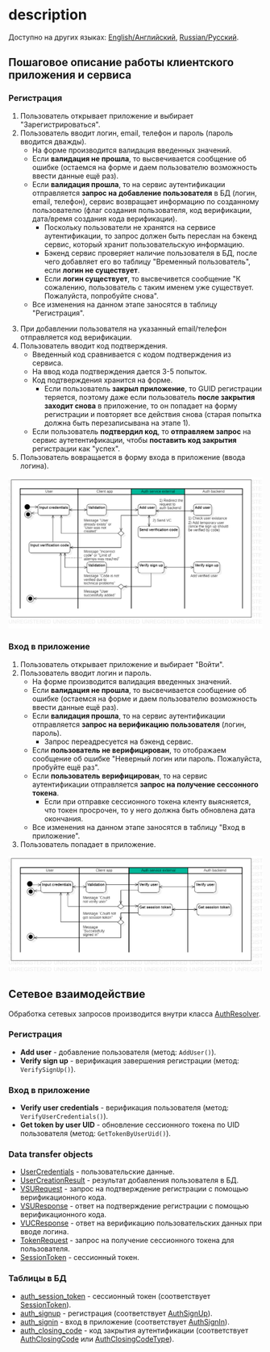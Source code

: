 # description

Доступно на других языках: [English/Английский](description.md), [Russian/Русский](description.ru.md).

## Пошаговое описание работы клиентского приложения и сервиса 

### Регистрация 

1. Пользователь открывает приложение и выбирает "Зарегистрироваться". 
2. Пользователь вводит логин, email, телефон и пароль (пароль вводится дважды).
    - На форме производится валидация введенных значений.
    - Если **валидация не прошла**, то высвечивается сообщение об ошибке (остаемся на форме и даем пользователю возможность ввести данные ещё раз).
    - Если **валидация прошла**, то на сервис аутентификации отправляется **запрос на добавление пользователя** в БД (логин, email, телефон), сервис возвращает информацию по созданному пользователю (флаг создания пользователя, код верификации, дата/время создания кода верификации).
        - Поскольку пользователи не хранятся на сервисе аутентификации, то запрос должен быть переслан на бэкенд сервис, который хранит пользовательскую информацию.
        - Бэкенд сервис проверяет наличие пользователя в БД, после чего добавляет его во таблицу "Временный пользователь", если **логин не существует**.
        - Если **логин существует**, то высвечивется сообщение "К сожалению, пользователь с таким именем уже существует. Пожалуйста, попробуйте снова".
    - Все изменения на данном этапе заносятся в таблицу "Регистрация".
<!--
    - **Опционально** (исполняется только в случае необходимости на уровне бизнес-логики клиентского приложения): Если **email** и/или **телефон существует**, то высвечивается сообщение "Пользователь с таким email и/или номером телефона уже существет. Из соображений безопасности данных, деактивируйте предыдущую учетную запись либо попробуйте вспомнить пароль к предыдущему аккаунту" и выбор "Вспомнить пароль"/"Деактивировать старую запись"/"Отмена".
        - Если пользователь нажимает "Вспомнить пароль", то он перенаправляется в форму входа в приложение.
        - Если пользователь нажимает "Деактивировать старую запись", то пользователь на новой форме вводит email или номер телефона, нажимает "Получить код деактивации", на сервис аутентификации отправляется запрос, сервис делает запись в таблице "Деактивация" и в ответ отправляет код деактивации, пользователь подтверждает или не подтверждает (см. пункт 4). Если подтверждает, то клентское приложение отправляет запрос на деактивацию, и тогда все активные записи в таблицах пользователей и токенов помечаются как устаревшие и перезаписанными.
    - На стороне сервиса аутентификации работает джоба, которая отмечает записи в таблице "Регистрация".
-->
3. При добавлении пользователя на указанный email/телефон отправляется код верификации.
4. Пользователь вводит код подтверждения.
    - Введенный код сравнивается с кодом подтверждения из сервиса.
    - На ввод кода подтверждения дается 3-5 попыток.
    - Код подтверждения хранится на форме.
        - Если пользователь **закрыл приложение**, то GUID регистрации теряется, поэтому даже если пользователь **после закрытия заходит снова** в приложение, то он попадает на форму регистрации и повторяет все действия снова (старая попытка должна быть перезаписывана на этапе 1).
    - Если пользователь **подтвердил код**, то **отправляем запрос** на сервис аутетентификации, чтобы **поставить код закрытия** регистрации как "успех".
5. Пользователь вовращается в форму входа в приложение (ввода логина).

![flowchart-signup](img/flowchart-signup.png)

### Вход в приложение 

1. Пользователь открывает приложение и выбирает "Войти". 
2. Пользователь вводит логин и пароль.
    - На форме производится валидация введенных значений.
    - Если **валидация не прошла**, то высвечивается сообщение об ошибке (остаемся на форме и даем пользователю возможность ввести данные ещё раз).
    - Если **валидация прошла**, то на сервис аутентификации отправляется **запрос на верификацию пользователя** (логин, пароль).
        - Запрос переадресуется на бэкенд сервис.
    - Если **пользователь не верифицирован**, то отображаем сообщение об ошибке "Неверный логин или пароль. Пожалуйста, пробуйте ещё раз".
    - Если **пользователь верифицирован**, то на сервис аутентификации отправляется **запрос на получение сессонного токена**.
        - Если при отправке сессионного токена кленту выясняется, что токен просрочен, то у него должна быть обновлена дата окончания.
    - Все изменения на данном этапе заносятся в таблицу "Вход в приложение".
    <!--
    - Если во временной таблице несколько попыток входа в течение дня для одного и того же пользователя, то вероятно, что его пытаются взломать, поэтому после n-го раза должно отправляться исключение "превышено количество попыток входа".
    -->
3. Пользователь попадает в приложение.

![flowchart-signin](img/flowchart-signin.png)

## Сетевое взаимодействие

Обработка сетевых запросов производится внутри класса [AuthResolver](authbl/AuthResolver.md).

### Регистрация 

- **Add user** - добавление пользователя (метод: `AddUser()`).
- **Verify sign up** - верификация завершения регистрации (метод: `VerifySignUp()`).
<!--
- **Get deacitvation code** - получение кода деактивации (метод: `GetDeactivationCode()`):
    - input: `UserCredentials`; 
    - output: `DeactivationCode`.
- **Deactivate users** - деактивация пользователей (метод: `DeactivateUsers()`): 
    - input: `DeactivationRequest`;
    - output: `DeactivationResponse`.
-->

### Вход в приложение 

- **Verify user credentials** - верификация пользователя (метод: `VerifyUserCredentials()`).
- **Get token by user UID** - обновление сессионного токена по UID пользователя (метод: `GetTokenByUserUid()`).

### Data transfer objects

- [UserCredentials](models/NetworkParameters/UserCredentials.md) - пользовательские данные.
- [UserCreationResult](models/NetworkParameters/UserCreationResult.md) - результат добавления пользователя в БД.
- [VSURequest](models/NetworkParameters/VSURequest.md) - запрос на подтверждение регистрации с помощью верификационного кода.
- [VSUResponse](models/NetworkParameters/VSUResponse.md) - ответ на подтверждение регистрации с помощью верификационного кода.
- [VUCResponse](models/NetworkParameters/VUCResponse.md) - ответ на верификацию пользовательских данных при вводе логина.
- [TokenRequest](models/NetworkParameters/TokenRequest.md) - запрос на получение сессионного токена для пользователя.
- [SessionToken](models/NetworkParameters/SessionToken.md) - сессионный токен.

### Таблицы в БД 

- [auth_session_token](dbtables/auth_session_token.md) - сессионный токен (соответствует [SessionToken](models/NetworkParameters/SessionToken.md)).
- [auth_signup](dbtables/auth_signup.md) - регистрация (соответствует [AuthSignUp](models/AuthSignUp.md)).
- [auth_signin](dbtables/auth_signin.md) - вход в приложение (соответствует [AuthSignIn](models/AuthSignIn.md)).
- [auth_closing_code](dbtables/auth_closing_code.md) - код закрытия аутентификации (соответствует [AuthClosingCode](models/AuthClosingCode.md) или [AuthClosingCodeType](models/AuthClosingCodeType.md)).
